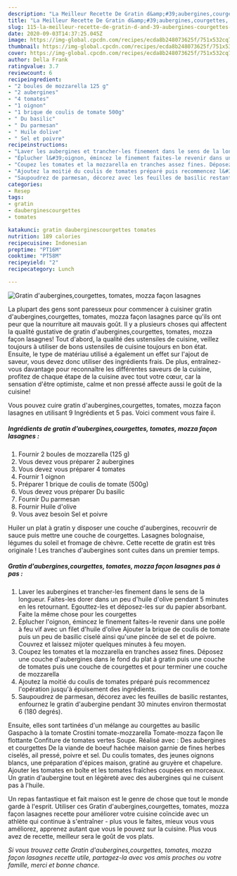 ```yaml
---
description: "La Meilleur Recette De Gratin d&amp;#39;aubergines,courgettes, tomates, mozza façon lasagnes"
title: "La Meilleur Recette De Gratin d&amp;#39;aubergines,courgettes, tomates, mozza façon lasagnes"
slug: 115-la-meilleur-recette-de-gratin-d-and-39-aubergines-courgettes-tomates-mozza-facon-lasagnes
date: 2020-09-03T14:37:25.045Z
image: https://img-global.cpcdn.com/recipes/ecda8b248073625f/751x532cq70/gratin-dauberginescourgettes-tomates-mozza-facon-lasagnes-photo-principale-de-la-recette.jpg
thumbnail: https://img-global.cpcdn.com/recipes/ecda8b248073625f/751x532cq70/gratin-dauberginescourgettes-tomates-mozza-facon-lasagnes-photo-principale-de-la-recette.jpg
cover: https://img-global.cpcdn.com/recipes/ecda8b248073625f/751x532cq70/gratin-dauberginescourgettes-tomates-mozza-facon-lasagnes-photo-principale-de-la-recette.jpg
author: Della Frank
ratingvalue: 3.7
reviewcount: 6
recipeingredient:
- "2 boules de mozzarella 125 g"
- "2 aubergines"
- "4 tomates"
- "1 oignon"
- "1 brique de coulis de tomate 500g"
- " Du basilic"
- " Du parmesan"
- " Huile dolive"
- " Sel et poivre"
recipeinstructions:
- "Laver les aubergines et trancher-les finement dans le sens de la longueur. Faites-les dorer dans un peu d&#39;huile d&#39;olive pendant 5 minutes en les retournant. Egouttez-les et déposez-les sur du papier absorbant. Faite la même chose pour les courgettes"
- "Éplucher l&#39;oignon, émincez le finement faites-le revenir dans une poêle à feu vif avec un filet d&#39;huile d&#39;olive Ajouter la brique de coulis de tomate puis un peu de basilic ciselé ainsi qu&#39;une pincée de sel et de poivre. Couvrez et laissez mijoter quelques minutes à feu moyen."
- "Coupez les tomates et la mozzarella en tranches assez fines. Déposez une couche d&#39;aubergines dans le fond du plat à gratin puis une couche de tomates puis une couche de courgettes et pour terminer une couche de mozzarella"
- "Ajoutez la moitié du coulis de tomates préparé puis recommencez l&#39;opération jusqu&#39;à épuisement des ingrédients."
- "Saupoudrez de parmesan, décorez avec les feuilles de basilic restantes, enfournez le gratin d&#39;aubergine pendant 30 minutes environ thermostat 6 (180 degrés)."
categories:
- Resep
tags:
- gratin
- dauberginescourgettes
- tomates

katakunci: gratin dauberginescourgettes tomates 
nutrition: 189 calories
recipecuisine: Indonesian
preptime: "PT16M"
cooktime: "PT58M"
recipeyield: "2"
recipecategory: Lunch

---
```



![Gratin d&#39;aubergines,courgettes, tomates, mozza façon lasagnes](https://img-global.cpcdn.com/recipes/ecda8b248073625f/751x532cq70/gratin-dauberginescourgettes-tomates-mozza-facon-lasagnes-photo-principale-de-la-recette.jpg)

La plupart des gens sont paresseux pour commencer à cuisiner gratin d&#39;aubergines,courgettes, tomates, mozza façon lasagnes parce qu'ils ont peur que la nourriture ait mauvais goût. Il y a plusieurs choses qui affectent la qualité gustative de gratin d&#39;aubergines,courgettes, tomates, mozza façon lasagnes! Tout d'abord, la qualité des ustensiles de cuisine, veillez toujours à utiliser de bons ustensiles de cuisine toujours en bon état. Ensuite, le type de matériau utilisé a également un effet sur l'ajout de saveur, vous devez donc utiliser des ingrédients frais. De plus, entraînez-vous davantage pour reconnaître les différentes saveurs de la cuisine, profitez de chaque étape de la cuisine avec tout votre cœur, car la sensation d'être optimiste, calme et non pressé affecte aussi le goût de la cuisine!

<!--inarticleads1-->

Vous pouvez cuire gratin d&#39;aubergines,courgettes, tomates, mozza façon lasagnes en utilisant 9 Ingrédients et 5 pas. Voici comment vous faire il.

##### Ingrédients de gratin d&#39;aubergines,courgettes, tomates, mozza façon lasagnes :

1. Fournir 2 boules de mozzarella (125 g)
1. Vous devez vous préparer 2 aubergines
1. Vous devez vous préparer 4 tomates
1. Fournir 1 oignon
1. Préparer 1 brique de coulis de tomate (500g)
1. Vous devez vous préparer  Du basilic
1. Fournir  Du parmesan
1. Fournir  Huile d&#39;olive
1. Vous avez besoin  Sel et poivre


Huiler un plat à gratin y disposer une couche d&#39;aubergines, recouvrir de sauce puis mettre une couche de courgettes. Lasagnes bolognaise, légumes du soleil et fromage de chèvre. Cette recette de gratin est très originale ! Les tranches d&#39;aubergines sont cuites dans un premier temps. 

<!--inarticleads2-->

##### Gratin d&#39;aubergines,courgettes, tomates, mozza façon lasagnes pas à pas :

1. Laver les aubergines et trancher-les finement dans le sens de la longueur. Faites-les dorer dans un peu d&#39;huile d&#39;olive pendant 5 minutes en les retournant. Egouttez-les et déposez-les sur du papier absorbant. Faite la même chose pour les courgettes
1. Éplucher l&#39;oignon, émincez le finement faites-le revenir dans une poêle à feu vif avec un filet d&#39;huile d&#39;olive Ajouter la brique de coulis de tomate puis un peu de basilic ciselé ainsi qu&#39;une pincée de sel et de poivre. Couvrez et laissez mijoter quelques minutes à feu moyen.
1. Coupez les tomates et la mozzarella en tranches assez fines. Déposez une couche d&#39;aubergines dans le fond du plat à gratin puis une couche de tomates puis une couche de courgettes et pour terminer une couche de mozzarella
1. Ajoutez la moitié du coulis de tomates préparé puis recommencez l&#39;opération jusqu&#39;à épuisement des ingrédients.
1. Saupoudrez de parmesan, décorez avec les feuilles de basilic restantes, enfournez le gratin d&#39;aubergine pendant 30 minutes environ thermostat 6 (180 degrés).


Ensuite, elles sont tartinées d&#39;un mélange au courgettes au basilic Gaspacho à la tomate Crostini tomate-mozzarella Tomate-mozza façon île flottante Confiture de tomates vertes Soupe. Réalisé avec : Des aubergines et courgettes De la viande de boeuf hachée maison garnie de fines herbes ciselés, ail pressé, poivre et sel. Du coulis tomates, des jeunes oignons blancs, une préparation d&#39;épices maison, gratiné au gruyère et chapelure. Ajouter les tomates en boîte et les tomates fraîches coupées en morceaux. Un gratin d&#39;aubergine tout en légèreté avec des aubergines qui ne cuisent pas à l&#39;huile. 

<!--inarticleads1-->

<p>
Un repas fantastique et fait maison est le genre de chose que tout le monde garde à l'esprit. Utiliser ces Gratin d&#39;aubergines,courgettes, tomates, mozza façon lasagnes recette pour améliorer votre cuisine coïncide avec un athlète qui continue à s'entraîner - plus vous le faites, mieux vous vous améliorez, apprenez autant que vous le pouvez sur la cuisine. Plus vous avez de recette, meilleur sera le goût de vos plats.
</p>

<p>
<i>Si vous trouvez cette Gratin d&#39;aubergines,courgettes, tomates, mozza façon lasagnes recette utile, partagez-la avec vos amis proches ou votre famille, merci et bonne chance.</i>
</p>
